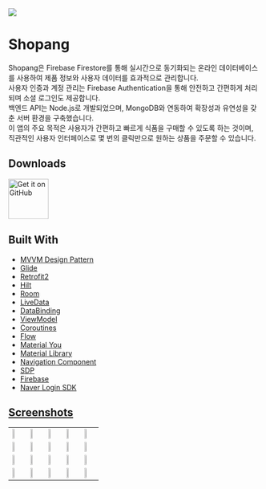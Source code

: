 <img src="https://github.com/youuungh/Shopang/assets/97438155/20522784-b801-4700-80e0-fc2123ff7c4f" />

# Shopang
Shopang은 Firebase Firestore를 통해 실시간으로 동기화되는 온라인 데이터베이스를 사용하여 제품 정보와 사용자 데이터를 효과적으로 관리합니다. </br>
사용자 인증과 계정 관리는 Firebase Authentication을 통해 안전하고 간편하게 처리되며 소셜 로그인도 제공합니다. </br>
백엔드 API는 Node.js로 개발되었으며, MongoDB와 연동하여 확장성과 유연성을 갖춘 서버 환경을 구축했습니다. </br>
이 앱의 주요 목적은 사용자가 간편하고 빠르게 식품을 구매할 수 있도록 하는 것이며, 직관적인 사용자 인터페이스로 몇 번의 클릭만으로 원하는 상품을 주문할 수 있습니다. 

## Downloads

<a href='https://github.com/youuungh/Shopang/releases'><img alt='Get it on GitHub' height="80" src='https://github.com/youuungh/Shopang/assets/97438155/d19cce65-aaa3-4d0d-a7ec-d0d26479e9f2'/></a>

## Built With
<ul>
  <li><a href="https://developer.android.com/topic/architecture?hl=ko" target="_blank">MVVM Design Pattern</a></li>
  <li><a href="https://bumptech.github.io/glide" target="_blank">Glide</a></li>
  <li><a href="https://square.github.io/retrofit">Retrofit2</a></li>
  <li><a href="https://developer.android.com/training/dependency-injection/hilt-android">Hilt</a></li>
  <li><a href="https://developer.android.com/topic/libraries/architecture/room" target="_blank">Room</a></li>
  <li><a href="https://developer.android.com/topic/libraries/architecture/livedata">LiveData</a></li>
  <li><a href="https://developer.android.com/reference/android/databinding/ViewDataBinding" target="_blank">DataBinding</li>
  <li><a href="https://developer.android.com/topic/libraries/architecture/viewmodel" target="_blank">ViewModel</a></li>
  <li><a href="https://developer.android.com/kotlin/coroutines" target="_blank">Coroutines</a></li>
  <li><a href="https://developer.android.com/kotlin/flow/stateflow-and-sharedflow" target="_blank">Flow</a></li>
  <li><a href="https://m3.material.io" target="_blank">Material You</a></li>
  <li><a href="https://material.io/develop/android/docs/getting-started/" target="_blank">Material Library</a></li>
  <li><a href="https://developer.android.com/guide/navigation/navigation-getting-started" target="_blank">Navigation Component</a></li>
  <li><a href="https://github.com/intuit/sdp" target="_blank">SDP</li>
  <li><a href="https://firebase.google.com/" target="_blank">Firebase</li>
  <li><a href="https://developers.naver.com/docs/login/api/api.md" target="_blank">Naver Login SDK</li>
</ul>

## Screenshots
<table align="center">
  <tr>
    <td><img src="https://github.com/youuungh/Shopang/assets/97438155/27715299-e9f0-4fdf-84ac-91a36a400eb5" height="20%" /></td>
    <td><img src="https://github.com/youuungh/Shopang/assets/97438155/60d291c4-ed83-4679-bd12-a7570b834aa2" height="20%" /></td>
    <td><img src="https://github.com/youuungh/Shopang/assets/97438155/263bffb3-e539-4300-bbc3-3569af9a457e" height="20%" /></td>
    <td><img src="https://github.com/youuungh/Shopang/assets/97438155/17f5840a-66b2-416a-853d-adcb0a8b085d" height="20%" /></td>
    <td><img src="https://github.com/youuungh/Shopang/assets/97438155/ede43630-8897-4bf7-a63c-ae4e2b1e5b36" height="20%" /></td>
  </tr>
  <tr>
    <td><img src="https://github.com/youuungh/Shopang/assets/97438155/493aee7a-066c-432b-92f0-279d2c16cf5e" height="20%" /></td>
    <td><img src="https://github.com/youuungh/Shopang/assets/97438155/589b3dac-95af-499c-99f4-7d4ab80e612a" height="20%" /></td>
    <td><img src="https://github.com/youuungh/Shopang/assets/97438155/85b4c620-765a-4724-a148-f480db6381d6" height="20%" /></td>
    <td><img src="https://github.com/youuungh/Shopang/assets/97438155/52d665a0-f457-4088-821a-8eeaaf8d0b97" height="20%" /></td>
    <td><img src="https://github.com/youuungh/Shopang/assets/97438155/d99579dd-f5ae-47b6-bebc-454178986e46" height="20%" /></td>
  </tr>
  <tr>
    <td><img src="https://github.com/youuungh/Shopang/assets/97438155/aaf6c6d2-4530-4b59-a20c-816c59fc9b5c" height="20%" /></td>
    <td><img src="https://github.com/youuungh/Shopang/assets/97438155/0beffe11-93a1-455d-bcb2-9921a8c1bca8" height="20%" /></td>
    <td><img src="https://github.com/youuungh/Shopang/assets/97438155/0beffe11-93a1-455d-bcb2-9921a8c1bca8" height="20%" /></td>
    <td><img src="https://github.com/youuungh/Shopang/assets/97438155/17ad200d-2b8b-41b0-ac97-6a5c7e16ca91" height="20%" /></td>
    <td><img src="https://github.com/youuungh/Shopang/assets/97438155/ef4b4aad-dc97-4fe7-ad85-f60f9164564f" height="20%" /></td>
  </tr>
  <tr>
    <td><img src="https://github.com/youuungh/Shopang/assets/97438155/49f264e9-d21e-471b-bfc1-5d78de8d2392" height="20%" /></td>
    <td><img src="https://github.com/youuungh/Shopang/assets/97438155/bcdce11b-4cf2-41da-ad84-bcc50fbe71c3" height="20%" /></td>
    <td><img src="https://github.com/youuungh/Shopang/assets/97438155/009c22cc-2f98-4b78-a8b9-892cc881f96e" height="20%" /></td>
    <td><img src="https://github.com/youuungh/Shopang/assets/97438155/87e8da92-5ca6-4b0e-bb18-3e2bd00dc4e7" height="20%" /></td>
    <td><img src="https://github.com/youuungh/Shopang/assets/97438155/5da8c3bd-0338-4a66-9bd8-8df83b0afc45" height="20%" /></td>
  </tr>
</table>
